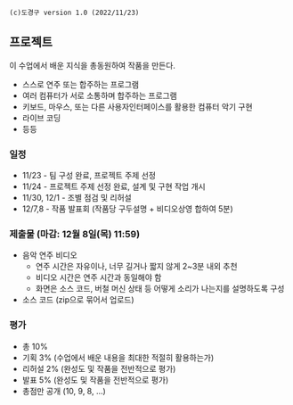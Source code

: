 ```
(c)도경구 version 1.0 (2022/11/23)
```

## 프로젝트

이 수업에서 배운 지식을 총동원하여 작품을 만든다.
- 스스로 연주 또는 합주하는 프로그램
- 여러 컴퓨터가 서로 소통하며 합주하는 프로그램
- 키보드, 마우스, 또는 다른 사용자인터페이스를 활용한 컴퓨터 악기 구현
- 라이브 코딩
- 등등


### 일정
- 11/23 - 팀 구성 완료, 프로젝트 주제 선정
- 11/24 - 프로젝트 주제 선정 완료, 설계 및 구현 작업 개시
- 11/30, 12/1 - 조별 점검 및 리허설
- 12/7,8 - 작품 발표회 (작품당 구두설명 + 비디오상영 합하여 5분)

### 제출물 (마감: 12월 8일(목) 11:59)
- 음악 연주 비디오
  - 연주 시간은 자유이나, 너무 길거나 짧지 않게 2\~3분 내외 추천
  - 비디오 시간은 연주 시간과 동일해야 함
  - 화면은 소스 코드, 버철 머신 상태 등 어떻게 소리가 나는지를 설명하도록 구성
- 소스 코드 (zip으로 묶어서 업로드)

### 평가
- 총 10%
- 기획 3% (수업에서 배운 내용을 최대한 적절히 활용하는가)
- 리허설 2% (완성도 및 작품을 전반적으로 평가)
- 발표 5% (완성도 및 작품을 전반적으로 평가)
- 총점만 공개 (10, 9, 8, ...)
